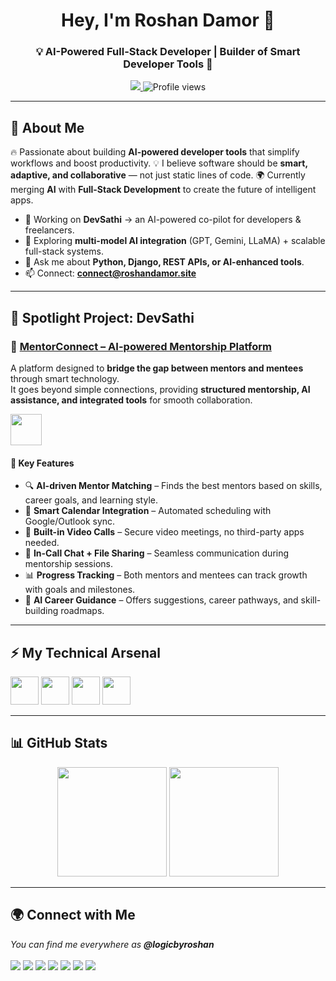 <!-- HEADER -->
<h1 align="center">Hey, I'm Roshan Damor 👋</h1>
<h3 align="center">💡 AI-Powered Full-Stack Developer | Builder of Smart Developer Tools 🚀</h3>

<p align="center">
  <a href="https://roshandamor.site" target="_blank">
    <img src="https://img.shields.io/badge/🌐 Portfolio-roshandamor.site-blue?style=for-the-badge&logo=google-chrome&logoColor=white"/>
  </a>
  <img src="https://komarev.com/ghpvc/?username=logicbyroshan&label=PROFILE+VIEWS&color=blueviolet&style=for-the-badge" alt="Profile views"/>
</p>

---

<!-- INTRO -->
## 🌟 About Me  

<p>
  🔥 Passionate about building <b>AI-powered developer tools</b> that simplify workflows and boost productivity.  
  💡 I believe software should be <b>smart, adaptive, and collaborative</b> — not just static lines of code.  
  🌍 Currently merging <b>AI</b> with <b>Full-Stack Development</b> to create the future of intelligent apps.  
</p>

- 🚀 Working on **DevSathi** → an AI-powered co-pilot for developers & freelancers.  
- 🌱 Exploring **multi-model AI integration** (GPT, Gemini, LLaMA) + scalable full-stack systems.  
- 💬 Ask me about **Python, Django, REST APIs, or AI-enhanced tools**.  
- 📫 Connect: **connect@roshandamor.site**  

---

<!-- SPOTLIGHT PROJECT -->
## 🚀 Spotlight Project: DevSathi  

### 📌 [MentorConnect – AI-powered Mentorship Platform](https://github.com/your-repo-link)

A platform designed to **bridge the gap between mentors and mentees** through smart technology.  
It goes beyond simple connections, providing **structured mentorship, AI assistance, and integrated tools** for smooth collaboration.  

<p align="left">
  <img src="https://skillicons.dev/icons?i=html,css,js,python,django,mysql,githubactions,openai" height="50" />
</p>

#### 🔑 Key Features  
- 🔍 **AI-driven Mentor Matching** – Finds the best mentors based on skills, career goals, and learning style.  
- 📅 **Smart Calendar Integration** – Automated scheduling with Google/Outlook sync.  
- 🎥 **Built-in Video Calls** – Secure video meetings, no third-party apps needed.  
- 💬 **In-Call Chat + File Sharing** – Seamless communication during mentorship sessions.  
- 📊 **Progress Tracking** – Both mentors and mentees can track growth with goals and milestones.  
- 🤖 **AI Career Guidance** – Offers suggestions, career pathways, and skill-building roadmaps.  

---

<!-- TECH STACK -->
## ⚡ My Technical Arsenal  

<p>
  <img src="https://skillicons.dev/icons?i=html,css,js,react,tailwind" height="45"/>  
  <img src="https://skillicons.dev/icons?i=python,django,flask,nodejs,mysql,postgres" height="45"/>  
  <img src="https://skillicons.dev/icons?i=docker,git,github,linux" height="45"/>  
  <img src="https://skillicons.dev/icons?i=java,c,cpp" height="45"/>  
</p>

---

<!-- GITHUB STATS -->
## 📊 GitHub Stats  

<p align="center">
  <img src="https://github-readme-stats.vercel.app/api?username=logicbyroshan&show_icons=true&theme=tokyonight&hide_border=true" height="175"/>
  <img src="https://github-readme-streak-stats.herokuapp.com/?user=logicbyroshan&theme=tokyonight&hide_border=true" height="175"/>
</p>

---

<!-- CONNECT -->
## 🌍 Connect with Me  

<p>
  <i>You can find me everywhere as <b>@logicbyroshan</b></i>  
  <br><br>
  <a href="https://www.linkedin.com/in/logicbyroshan/"><img src="https://img.shields.io/badge/LinkedIn-0A66C2?style=for-the-badge&logo=linkedin&logoColor=white"/></a>
  <a href="https://twitter.com/logicbyroshan"><img src="https://img.shields.io/badge/Twitter-1DA1F2?style=for-the-badge&logo=twitter&logoColor=white"/></a>
  <a href="https://www.reddit.com/user/logicbyroshan"><img src="https://img.shields.io/badge/Reddit-FF4500?style=for-the-badge&logo=reddit&logoColor=white"/></a>
  <a href="https://www.instagram.com/logicbyroshan"><img src="https://img.shields.io/badge/Instagram-E4405F?style=for-the-badge&logo=instagram&logoColor=white"/></a>
  <a href="https://www.threads.net/@logicbyroshan"><img src="https://img.shields.io/badge/Threads-000000?style=for-the-badge&logo=threads&logoColor=white"/></a>
  <a href="https://www.youtube.com/@logicbyroshan"><img src="https://img.shields.io/badge/YouTube-FF0000?style=for-the-badge&logo=youtube&logoColor=white"/></a>
  <a href="mailto:connect@roshandamor.site"><img src="https://img.shields.io/badge/Gmail-D14836?style=for-the-badge&logo=gmail&logoColor=white"/></a>
</p>
